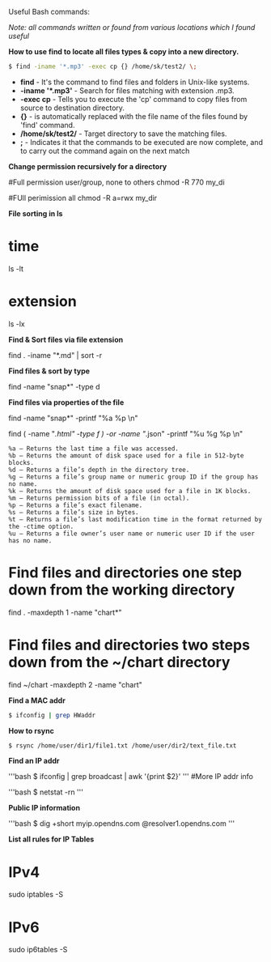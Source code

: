 Useful Bash commands:

*Note: all commands written or found from various locations which I found useful*

**How to use find to locate all files types & copy into a new directory.**

```bash
$ find -iname '*.mp3' -exec cp {} /home/sk/test2/ \;
```

- **find** - It's the command to find files and folders in Unix-like systems.
- **-iname '\*.mp3'** - Search for files matching with extension .mp3.
- **-exec cp** - Tells you to execute the 'cp' command to copy files from source to destination directory.
- **{}** - is automatically replaced with the file name of the files found by 'find' command.
- **/home/sk/test2/** - Target directory to save the matching files.
- **\;** - Indicates it that the commands to be executed are now complete, and to carry out the command again on the next match

**Change permission recursively for a directory**

#Full permission user/group, none to others
chmod -R 770 my_di

#FUll perimission all
chmod -R a=rwx my_dir

**File sorting in ls**

# time
ls -lt

# extension
ls -lx

**Find & Sort files via file extension**

find . -iname "*.md" | sort -r

**Find files & sort by type**

find -name "snap*" -type d

**Find files via properties of the file**

find -name "snap*" -printf "%a %p \n"

find \( -name "*.html" -type f \) -or -name "*.json" -printf "%u %g %p \n"

    %a – Returns the last time a file was accessed.
    %b – Returns the amount of disk space used for a file in 512-byte blocks.
    %d – Returns a file’s depth in the directory tree.
    %g – Returns a file’s group name or numeric group ID if the group has no name.
    %k – Returns the amount of disk space used for a file in 1K blocks.
    %m – Returns permission bits of a file (in octal).
    %p – Returns a file’s exact filename.
    %s – Returns a file’s size in bytes.
    %t – Returns a file’s last modification time in the format returned by the -ctime option.
    %u – Returns a file owner’s user name or numeric user ID if the user has no name.

# Find files and directories one step down from the working directory
find . -maxdepth 1 -name "chart*"

# Find files and directories two steps down from the ~/chart directory
find ~/chart -maxdepth 2 -name "chart"

**Find a MAC addr**

```bash
$ ifconfig | grep HWaddr
```

**How to rsync**

```bash
$ rsync /home/user/dir1/file1.txt /home/user/dir2/text_file.txt
```

**Find an IP addr**

'''bash
$ ifconfig | grep broadcast | awk '{print $2}'
'''
#More IP addr info

'''bash
$ netstat -rn
'''

**Public IP information**

'''bash
$ dig +short myip.opendns.com @resolver1.opendns.com
'''

**List all rules for IP Tables**

# IPv4
sudo iptables -S
# IPv6
sudo ip6tables -S

